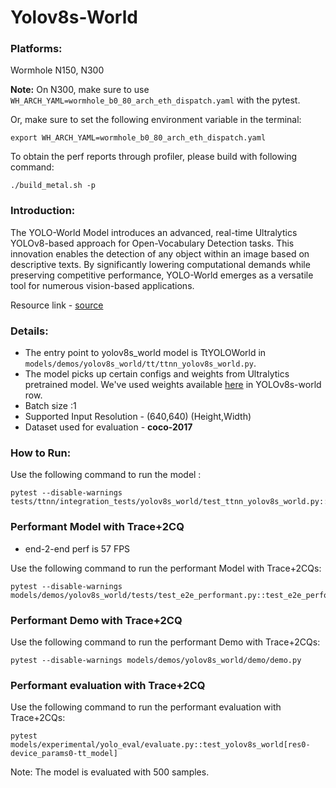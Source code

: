 # Yolov8s-World

### Platforms:

Wormhole N150, N300

**Note:** On N300, make sure to use `WH_ARCH_YAML=wormhole_b0_80_arch_eth_dispatch.yaml` with the pytest.

Or, make sure to set the following environment variable in the terminal:
```
export WH_ARCH_YAML=wormhole_b0_80_arch_eth_dispatch.yaml
```

To obtain the perf reports through profiler, please build with following command:
```
./build_metal.sh -p
```
### Introduction:

The YOLO-World Model introduces an advanced, real-time Ultralytics YOLOv8-based approach for Open-Vocabulary Detection tasks. This innovation enables the detection of any object within an image based on descriptive texts. By significantly lowering computational demands while preserving competitive performance, YOLO-World emerges as a versatile tool for numerous vision-based applications.

Resource link - [source](https://github.com/ultralytics/ultralytics/blob/main/ultralytics/models/yolo/model.py)

### Details:
- The entry point to yolov8s_world model is TtYOLOWorld in `models/demos/yolov8s_world/tt/ttnn_yolov8s_world.py`.
- The model picks up certain configs and weights from Ultralytics pretrained model. We've used weights available [here](https://docs.ultralytics.com/models/yolo-world/#available-models-supported-tasks-and-operating-modes) in YOLOv8s-world row.
- Batch size :1
- Supported Input Resolution - (640,640) (Height,Width)
- Dataset used for evaluation - **coco-2017**

### How to Run:

Use the following command to run the model :
```
pytest --disable-warnings tests/ttnn/integration_tests/yolov8s_world/test_ttnn_yolov8s_world.py::test_YoloModel
```
### Performant Model with Trace+2CQ
- end-2-end perf is 57 FPS

Use the following command to run the performant Model with Trace+2CQs:

```
pytest --disable-warnings models/demos/yolov8s_world/tests/test_e2e_performant.py::test_e2e_performant
```

### Performant Demo with Trace+2CQ
Use the following command to run the performant Demo with Trace+2CQs:

```
pytest --disable-warnings models/demos/yolov8s_world/demo/demo.py
```

### Performant evaluation with Trace+2CQ
Use the following command to run the performant evaluation with Trace+2CQs:

```
pytest models/experimental/yolo_eval/evaluate.py::test_yolov8s_world[res0-device_params0-tt_model]
```
Note: The model is evaluated with 500 samples.
